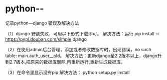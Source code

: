 # python--
记录python—django 错误及解决方法

（1）django 安装失败，可用以下形式下载即可。
解决方法：运行 pip install -i https://pypi.douban.com/simple django

（2）在使用admin后台管理，添加或者修改数据库时，出现错误，no such table: main.auth_user__old。
解决方法：更新django至2.2版本以上，django升到2.7版本,把原来的数据库删除,再重新运行,重新生成数据库。

（3）在命令里显示没有pip
解决方法：   python setup.py install
